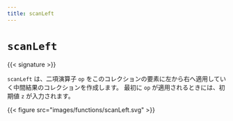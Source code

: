 ```yaml
---
title: scanLeft
---
```


# `scanLeft`

{{< signature >}}

`scanLeft` は、二項演算子 `op` をこのコレクションの要素に左から右へ適用していく中間結果のコレクションを作成します。
最初に `op` が適用されるときには、初期値 `z` が入力されます。

{{< figure src="images/functions/scanLeft.svg" >}}
